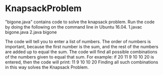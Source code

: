 # KnapsackProblem

"bigone.java" contains code to solve the knapsack problem.
Run the code by doing the following on the command line in Ubuntu 16.04.
1.javac bigone.java
2.java bigone

The code will tell you to enter a list of numbers. The order of numbers is important, because the first number is the sum, and the rest of the numbers are added up to equal the sum. The code will find all possible combinations of the numbers given to equal that sum. For example: if 20 11 9 10 10 20 is entered, then the code will print: 
11 9
10 10
20
Finding all such combinations in this way solves the Knapsack Problem.

